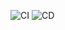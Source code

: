 ![CI](https://github.com/CarlBeullens/FlightBookingApp/actions/workflows/01-build-docker-images.yml/badge.svg) 
![CD](https://github.com/CarlBeullens/FlightBookingApp/actions/workflows/02-deploy-to-azure.yml/badge.svg)
